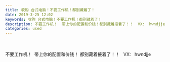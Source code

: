 ```yaml
---
title: 收购 台式电脑！不要工作机！都别藏着了！
date: 2019-3-25 12:02
keywords: 收购 台式电脑！不要工作机！都别藏着了！
description: 不要工作机！  带上你的配置和价钱！都别藏着掖着了！！  VX:  hwndjje
categories: used
---
```

<td class="t_f" id="postmessage_3301567">

<br/>
<br/>
不要工作机！  带上你的配置和价钱！ 都别藏着掖着了！！   VX:   hwndjje<br/>
</td>
